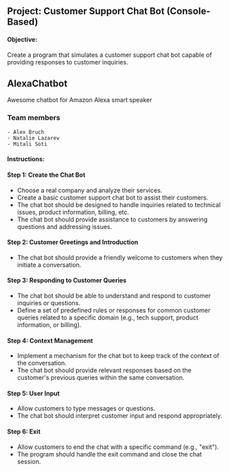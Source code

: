## Project: Customer Support Chat Bot (Console-Based)

#### Objective:

Create a program that simulates a customer support chat bot capable of providing responses to customer inquiries.

## AlexaChatbot

Awesome chatbot for Amazon Alexa smart speaker

### Team members

    - Alex Bruch
    - Natalie Lazarev
    - Mitali Soti


#### Instructions:

#### Step 1: Create the Chat Bot

  -	Choose a real company and analyze their services.
  -	Create a basic customer support chat bot to assist their customers. 
  -	The chat bot should be designed to handle inquiries related to technical issues, product information, billing, etc.
  -	The chat bot should provide assistance to customers by answering questions and addressing issues.

#### Step 2: Customer Greetings and Introduction

  -	The chat bot should provide a friendly welcome to customers when they initiate a conversation.

#### Step 3: Responding to Customer Queries

  -	The chat bot should be able to understand and respond to customer inquiries or questions.
  -	Define a set of predefined rules or responses for common customer queries related to a specific domain (e.g., tech support, product information, or billing).

#### Step 4: Context Management

  -	Implement a mechanism for the chat bot to keep track of the context of the conversation.
  -	The chat bot should provide relevant responses based on the customer's previous queries within the same conversation.

#### Step 5: User Input

  -	Allow customers to type messages or questions.
  -	The chat bot should interpret customer input and respond appropriately.

#### Step 6: Exit

  -	Allow customers to end the chat with a specific command (e.g., "exit").
  -	The program should handle the exit command and close the chat session.


